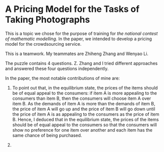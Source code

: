 # A Pricing Model for the Tasks of Taking Photographs
This is a topic we chose for the purpose of training for *the national contest of mathematic modelling*. In the paper, we intended to develop a pricing model for the crowdsourcing service.

This is a teamwork. My teammates are Zhiheng Zhang and Wenyao Li.

The puzzle contains 4 questions. Z. Zhang and I tried different approaches and answered these four questions independently.

In the paper, the most notable contributions of mine are:

1. To point out that, in the equilibrium state, the prices of the items should be of equal appeal to the consumers: if item A is more appealing to the consumers than item B, then the consumers will choose item A over item B. As the demands of item A is more than the demands of item B, the price of item A will go up and the price of item B will go down until the price of item A is as appealing to the consumers as the price of item B. Hence, I deduced that in the equilibrium state, the prices of the items should be of equal appeal to the consumers so that the consumers will show no preference for one item over another and each item has the same chance of being purchased.

2. 
